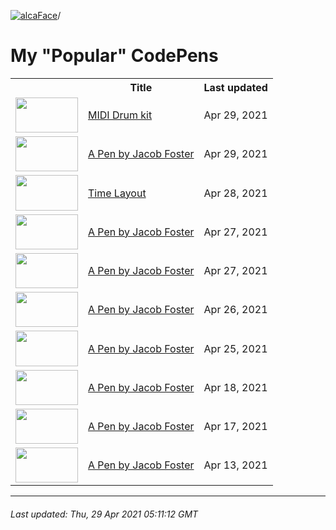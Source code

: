 [![alcaFace](https://camo.githubusercontent.com/2ee094c4af74cb0ec2e19388fccfb809837623e3/68747470733a2f2f7374617469632d63646e2e6a74766e772e6e65742f656d6f7469636f6e732f76312f3332383632362f312e30)](https://twitch.tv/Alca)/

# My "Popular" CodePens

<table>
	<tr>
		<th></th>
		<th>Title</th>
		<th>Last updated</th>
	</tr>
	<tr>
		<td><a href="https://codepen.io/Alca/pen/wvgEomz" rel="nofollow"><img src="https://assets.codepen.io/64018/internal/screenshots/pens/wvgEomz.default.png?width=100&height=56.25&quality=80" width="100" height="56.25"></a></td>
		<td><a href="https://codepen.io/Alca/pen/wvgEomz" rel="nofollow">MIDI Drum kit</a></td>
		<td>Apr 29, 2021</td>
	</tr>
	<tr>
		<td><a href="https://codepen.io/Alca/pen/eYgazVJ" rel="nofollow"><img src="https://assets.codepen.io/64018/internal/screenshots/pens/eYgazVJ.default.png?width=100&height=56.25&quality=80" width="100" height="56.25"></a></td>
		<td><a href="https://codepen.io/Alca/pen/eYgazVJ" rel="nofollow">A Pen by Jacob Foster</a></td>
		<td>Apr 29, 2021</td>
	</tr>
	<tr>
		<td><a href="https://codepen.io/Alca/pen/dyYJWBZ" rel="nofollow"><img src="https://assets.codepen.io/64018/internal/screenshots/pens/dyYJWBZ.default.png?width=100&height=56.25&quality=80" width="100" height="56.25"></a></td>
		<td><a href="https://codepen.io/Alca/pen/dyYJWBZ" rel="nofollow">Time Layout</a></td>
		<td>Apr 28, 2021</td>
	</tr>
	<tr>
		<td><a href="https://codepen.io/Alca/pen/gOgENgQ" rel="nofollow"><img src="https://assets.codepen.io/64018/internal/screenshots/pens/gOgENgQ.default.png?width=100&height=56.25&quality=80" width="100" height="56.25"></a></td>
		<td><a href="https://codepen.io/Alca/pen/gOgENgQ" rel="nofollow">A Pen by Jacob Foster</a></td>
		<td>Apr 27, 2021</td>
	</tr>
	<tr>
		<td><a href="https://codepen.io/Alca/pen/ZELPMyx" rel="nofollow"><img src="https://assets.codepen.io/64018/internal/screenshots/pens/ZELPMyx.default.png?width=100&height=56.25&quality=80" width="100" height="56.25"></a></td>
		<td><a href="https://codepen.io/Alca/pen/ZELPMyx" rel="nofollow">A Pen by Jacob Foster</a></td>
		<td>Apr 27, 2021</td>
	</tr>
	<tr>
		<td><a href="https://codepen.io/Alca/pen/BapMEQQ" rel="nofollow"><img src="https://assets.codepen.io/64018/internal/screenshots/pens/BapMEQQ.default.png?width=100&height=56.25&quality=80" width="100" height="56.25"></a></td>
		<td><a href="https://codepen.io/Alca/pen/BapMEQQ" rel="nofollow">A Pen by Jacob Foster</a></td>
		<td>Apr 26, 2021</td>
	</tr>
	<tr>
		<td><a href="https://codepen.io/Alca/pen/wvgNPqB" rel="nofollow"><img src="https://assets.codepen.io/64018/internal/screenshots/pens/wvgNPqB.default.png?width=100&height=56.25&quality=80" width="100" height="56.25"></a></td>
		<td><a href="https://codepen.io/Alca/pen/wvgNPqB" rel="nofollow">A Pen by Jacob Foster</a></td>
		<td>Apr 25, 2021</td>
	</tr>
	<tr>
		<td><a href="https://codepen.io/Alca/pen/dyNjvRK" rel="nofollow"><img src="https://assets.codepen.io/64018/internal/screenshots/pens/dyNjvRK.default.png?width=100&height=56.25&quality=80" width="100" height="56.25"></a></td>
		<td><a href="https://codepen.io/Alca/pen/dyNjvRK" rel="nofollow">A Pen by Jacob Foster</a></td>
		<td>Apr 18, 2021</td>
	</tr>
	<tr>
		<td><a href="https://codepen.io/Alca/pen/OJWwbvW" rel="nofollow"><img src="https://assets.codepen.io/64018/internal/screenshots/pens/OJWwbvW.default.png?width=100&height=56.25&quality=80" width="100" height="56.25"></a></td>
		<td><a href="https://codepen.io/Alca/pen/OJWwbvW" rel="nofollow">A Pen by Jacob Foster</a></td>
		<td>Apr 17, 2021</td>
	</tr>
	<tr>
		<td><a href="https://codepen.io/Alca/pen/KKaoWwm" rel="nofollow"><img src="https://assets.codepen.io/64018/internal/screenshots/pens/KKaoWwm.default.png?width=100&height=56.25&quality=80" width="100" height="56.25"></a></td>
		<td><a href="https://codepen.io/Alca/pen/KKaoWwm" rel="nofollow">A Pen by Jacob Foster</a></td>
		<td>Apr 13, 2021</td>
	</tr>
</table>

---

###### Last updated: Thu, 29 Apr 2021 05:11:12 GMT